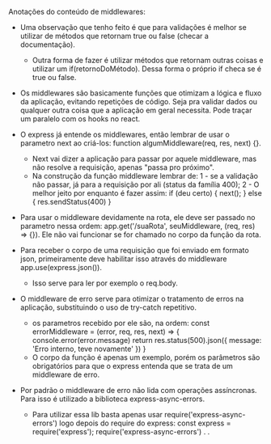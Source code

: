 Anotações do conteúdo de middlewares:

- Uma observação que tenho feito é que para validações é melhor se utilizar de métodos que retornam true ou false (checar a documentação).
  - Outra forma de fazer é utilizar métodos que retornam outras coisas e utilizar um if(retornoDoMétodo). Dessa forma o próprio if checa se é true ou false.

- Os middlewares são basicamente funções que otimizam a lógica e fluxo da aplicação, evitando repetições de código. Seja pra validar dados ou qualquer outra coisa que a aplicação em geral necessita. Pode traçar um paralelo com os hooks no react.

- O express já entende os middlewares, então lembrar de usar o parametro next ao criá-los: function algumMiddleware(req, res, next) {}.
  - Next vai dizer a aplicação para passar por aquele middleware, mas não resolve a requisição, apenas "passa pro próximo".
  - Na construção da função middleware lembrar de: 1 - se a validação não passar, já para a requisição por ali (status da família 400); 2 - O melhor jeito por enquanto é fazer assim: if (deu certo) { next(); } else { res.sendStatus(400) }

- Para usar o middleware devidamente na rota, ele deve ser passado no parametro nessa ordem: app.get('/suaRota', seuMiddleware, (req, res) => {}). Ele não vai funcionar se for chamado no corpo da função da rota.

- Para receber o corpo de uma requisição que foi enviado em formato json, primeiramente deve habilitar isso através do middleware app.use(express.json()).
  - Isso serve para ler por exemplo o req.body.

- O middleware de erro serve para otimizar o tratamento de erros na aplicação, substituindo o uso de try-catch repetitivo.
  - os parametros recebido por ele são, na ordem: 
    const errorMiddleware = (error, req, res, next) => {
      console.error(error.message)
      return res.status(500).json({ message: 'Erro interno, teve novamente' })
    }
  - O corpo da função é apenas um exemplo, porém os parâmetros são obrigatórios para que o express entenda que se trata de um middleware de erro.

- Por padrão o middleware de erro não lida com operações assíncronas. Para isso é utilizado a biblioteca express-async-errors.
  - Para utilizar essa lib basta apenas usar require('express-async-errors') logo depois do require do express: 
    const express = require('express');
    require('express-async-errors')
  .
.